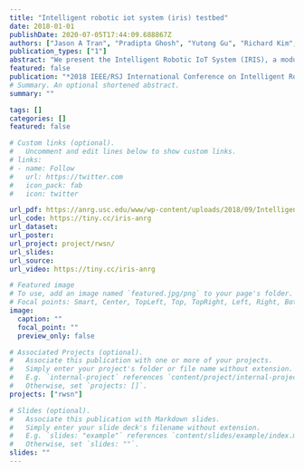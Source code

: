 ```yaml
---
title: "Intelligent robotic iot system (iris) testbed"
date: 2018-01-01
publishDate: 2020-07-05T17:44:09.688867Z
authors: ["Jason A Tran", "Pradipta Ghosh", "Yutong Gu", "Richard Kim", "Daniel D'Souza", "Nora Ayanian", "Bhaskar Krishnamachari"]
publication_types: ["1"]
abstract: "We present the Intelligent Robotic IoT System (IRIS), a modular, portable, scalable, and open-source testbed for robotic wireless network research. There are two key features that separate IRIS from most of the state-of-the-art multi-robot testbeds. (1) Portability: IRIS does not require a costly static global positioning system such as a VICON system nor time-intensive vision-based SLAM for its operation. Designed with an inexpensive Time Difference of Arrival (TDoA) localization system with centimeter level accuracy, the IRIS testbed can be deployed in an arbitrary uncontrolled environment in a matter of minutes. (2) Programmable Wireless Communication Stack: IRIS comes with a modular programmable low-power IEEE 802.15.4 radio and IPv6 network stack on each node. For the ease of administrative control and communication, we also developed a lightweight publish-subscribe overlay protocol called ROMANO that is used for bootstrapping the robots (also referred to as the IRISbots), collecting statistics, and direct control of individual robots, if needed. We detail the modular architecture of the IRIS testbed design along with the system implementation details and localization performance statistics"
featured: false
publication: "*2018 IEEE/RSJ International Conference on Intelligent Robots and Systems (IROS)*"
# Summary. An optional shortened abstract.
summary: ""

tags: []
categories: []
featured: false

# Custom links (optional).
#   Uncomment and edit lines below to show custom links.
# links:
# - name: Follow
#   url: https://twitter.com
#   icon_pack: fab
#   icon: twitter

url_pdf: https://anrg.usc.edu/www/wp-content/uploads/2018/09/Intelligent_Robotic_Iot_System_Testbed__IRIS_-4.pdf
url_code: https://tiny.cc/iris-anrg
url_dataset:
url_poster:
url_project: project/rwsn/
url_slides:
url_source:
url_video: https://tiny.cc/iris-anrg

# Featured image
# To use, add an image named `featured.jpg/png` to your page's folder. 
# Focal points: Smart, Center, TopLeft, Top, TopRight, Left, Right, BottomLeft, Bottom, BottomRight.
image:
  caption: ""
  focal_point: ""
  preview_only: false

# Associated Projects (optional).
#   Associate this publication with one or more of your projects.
#   Simply enter your project's folder or file name without extension.
#   E.g. `internal-project` references `content/project/internal-project/index.md`.
#   Otherwise, set `projects: []`.
projects: ["rwsn"]

# Slides (optional).
#   Associate this publication with Markdown slides.
#   Simply enter your slide deck's filename without extension.
#   E.g. `slides: "example"` references `content/slides/example/index.md`.
#   Otherwise, set `slides: ""`.
slides: ""
---
```



